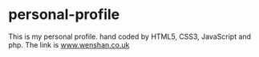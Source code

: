 # personal-profile
This is my personal profile. hand coded by HTML5, CSS3, JavaScript and php.
The link is 
www.wenshan.co.uk
